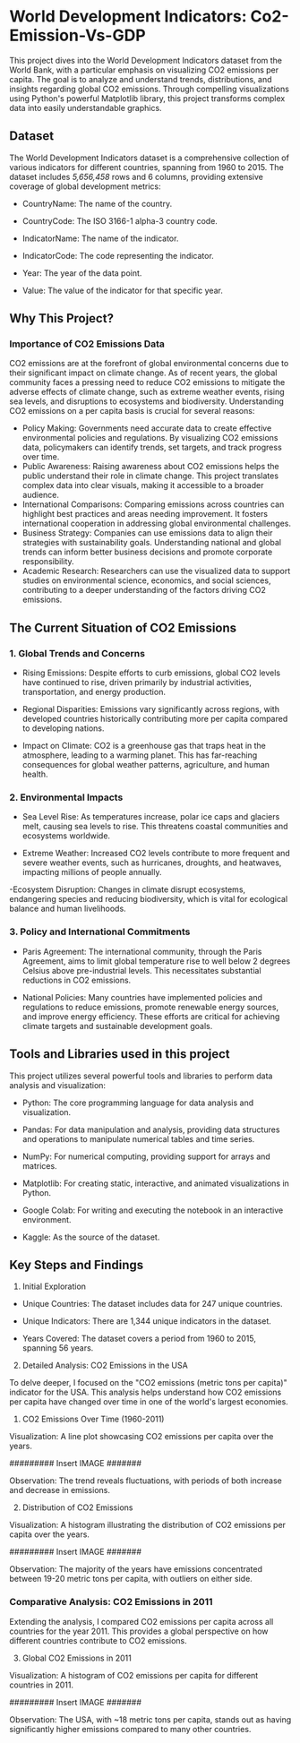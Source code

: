 # World Development Indicators: Co2-Emission-Vs-GDP

This project dives into the World Development Indicators dataset from the World Bank, with a particular emphasis on visualizing CO2 emissions per capita. The goal is to analyze and understand trends, distributions, and insights regarding global CO2 emissions. Through compelling visualizations using Python's powerful Matplotlib library, this project transforms complex data into easily understandable graphics.

## Dataset

The World Development Indicators dataset is a comprehensive collection of various indicators for different countries, spanning from 1960 to 2015. The dataset includes *5,656,458* rows and 6 columns, providing extensive coverage of global development metrics:

- CountryName: The name of the country.

- CountryCode: The ISO 3166-1 alpha-3 country code.

- IndicatorName: The name of the indicator.

- IndicatorCode: The code representing the indicator.

- Year: The year of the data point.

- Value: The value of the indicator for that specific year.

## Why This Project?
### Importance of CO2 Emissions Data

CO2 emissions are at the forefront of global environmental concerns due to their significant impact on climate change. As of recent years, the global community faces a pressing need to reduce CO2 emissions to mitigate the adverse effects of climate change, such as extreme weather events, rising sea levels, and disruptions to ecosystems and biodiversity. Understanding CO2 emissions on a per capita basis is crucial for several reasons:

- Policy Making: Governments need accurate data to create effective environmental policies and regulations. By visualizing CO2 emissions data, policymakers can identify trends, set targets, and track progress over time.
- Public Awareness: Raising awareness about CO2 emissions helps the public understand their role in climate change. This project translates complex data into clear visuals, making it accessible to a broader audience.
- International Comparisons: Comparing emissions across countries can highlight best practices and areas needing improvement. It fosters international cooperation in addressing global environmental challenges.
- Business Strategy: Companies can use emissions data to align their strategies with sustainability goals. Understanding national and global trends can inform better business decisions and promote corporate responsibility.
- Academic Research: Researchers can use the visualized data to support studies on environmental science, economics, and social sciences, contributing to a deeper understanding of the factors driving CO2 emissions.

## The Current Situation of CO2 Emissions

### 1. Global Trends and Concerns

- Rising Emissions: Despite efforts to curb emissions, global CO2 levels have continued to rise, driven primarily by industrial activities, transportation, and energy production.

- Regional Disparities: Emissions vary significantly across regions, with developed countries historically contributing more per capita compared to developing nations.

- Impact on Climate: CO2 is a greenhouse gas that traps heat in the atmosphere, leading to a warming planet. This has far-reaching consequences for global weather patterns, agriculture, and human health.

### 2. Environmental Impacts

- Sea Level Rise: As temperatures increase, polar ice caps and glaciers melt, causing sea levels to rise. This threatens coastal communities and ecosystems worldwide.

- Extreme Weather: Increased CO2 levels contribute to more frequent and severe weather events, such as hurricanes, droughts, and heatwaves, impacting millions of people annually.

-Ecosystem Disruption: Changes in climate disrupt ecosystems, endangering species and reducing biodiversity, which is vital for ecological balance and human livelihoods.

### 3. Policy and International Commitments

- Paris Agreement: The international community, through the Paris Agreement, aims to limit global temperature rise to well below 2 degrees Celsius above pre-industrial levels. This necessitates substantial reductions in CO2 emissions.

- National Policies: Many countries have implemented policies and regulations to reduce emissions, promote renewable energy sources, and improve energy efficiency. These efforts are critical for achieving climate targets and sustainable development goals.

## Tools and Libraries used in this project

This project utilizes several powerful tools and libraries to perform data analysis and visualization:

- Python: The core programming language for data analysis and visualization.

- Pandas: For data manipulation and analysis, providing data structures and operations to manipulate numerical tables and time series.

- NumPy: For numerical computing, providing support for arrays and matrices.

- Matplotlib: For creating static, interactive, and animated visualizations in Python.

- Google Colab: For writing and executing the notebook in an interactive environment.

- Kaggle: As the source of the dataset.

## Key Steps and Findings

1. Initial Exploration

- Unique Countries: The dataset includes data for 247 unique countries.

- Unique Indicators: There are 1,344 unique indicators in the dataset.

- Years Covered: The dataset covers a period from 1960 to 2015, spanning 56 years.

2. Detailed Analysis: CO2 Emissions in the USA

To delve deeper, I focused on the "CO2 emissions (metric tons per capita)" indicator for the USA. This analysis helps understand how CO2 emissions per capita have changed over time in one of the world's largest economies.

1. CO2 Emissions Over Time (1960-2011)

Visualization: A line plot showcasing CO2 emissions per capita over the years.

######### Insert IMAGE #######

Observation: The trend reveals fluctuations, with periods of both increase and decrease in emissions.

2. Distribution of CO2 Emissions

Visualization: A histogram illustrating the distribution of CO2 emissions per capita over the years.

######### Insert IMAGE #######

Observation: The majority of the years have emissions concentrated between 19-20 metric tons per capita, with outliers on either side.

### Comparative Analysis: CO2 Emissions in 2011

Extending the analysis, I compared CO2 emissions per capita across all countries for the year 2011. This provides a global perspective on how different countries contribute to CO2 emissions.

3. Global CO2 Emissions in 2011

Visualization: A histogram of CO2 emissions per capita for different countries in 2011.

######### Insert IMAGE #######

Observation: The USA, with ~18 metric tons per capita, stands out as having significantly higher emissions compared to many other countries.

